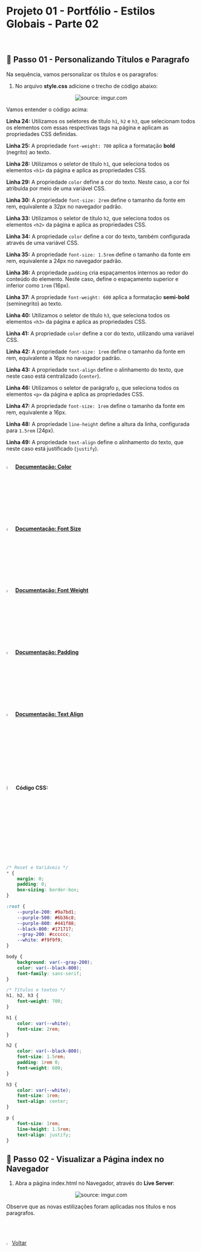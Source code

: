 <h1>Projeto 01 - Portfólio - Estilos Globais - Parte 02</h1>

<br />

<h2>👣 Passo 01 - Personalizando Títulos e Paragrafo</h2>



Na sequência, vamos personalizar os títulos e os paragrafos:

1. No arquivo **style.css** adicione o trecho de código abaixo:

<div align="center"><img src="https://i.imgur.com/TJd4qfA.png" title="source: imgur.com" /></div>

Vamos entender o código acima:

**Linha 24:** Utilizamos os seletores de título `h1`, `h2` e `h3`, que selecionam todos os elementos com essas respectivas tags na página e aplicam as propriedades CSS definidas.

**Linha 25:** A propriedade `font-weight: 700` aplica a formatação **bold** (negrito) ao texto.

**Linha 28:** Utilizamos o seletor de título `h1`, que seleciona todos os elementos `<h1>` da página e aplica as propriedades CSS.

**Linha 29:** A propriedade `color` define a cor do texto. Neste caso, a cor foi atribuída por meio de uma variável CSS.

**Linha 30:** A propriedade `font-size: 2rem` define o tamanho da fonte em rem, equivalente a 32px no navegador padrão.

**Linha 33:** Utilizamos o seletor de título `h2`, que seleciona todos os elementos `<h2>` da página e aplica as propriedades CSS.

**Linha 34:** A propriedade `color` define a cor do texto, também configurada através de uma variável CSS.

**Linha 35:** A propriedade `font-size: 1.5rem` define o tamanho da fonte em rem, equivalente a 24px no navegador padrão.

**Linha 36:** A propriedade `padding` cria espaçamentos internos ao redor do conteúdo do elemento. Neste caso, define o espaçamento superior e inferior como `1rem` (16px).

**Linha 37:** A propriedade `font-weight: 600` aplica a formatação **semi-bold** (seminegrito) ao texto.

**Linha 40:** Utilizamos o seletor de título `h3`, que seleciona todos os elementos `<h3>` da página e aplica as propriedades CSS.

**Linha 41:** A propriedade `color` define a cor do texto, utilizando uma variável CSS.

**Linha 42:** A propriedade `font-size: 1rem` define o tamanho da fonte em rem, equivalente a 16px no navegador padrão.

**Linha 43:** A propriedade `text-align` define o alinhamento do texto, que neste caso está centralizado (`center`).

**Linha 46:** Utilizamos o seletor de parágrafo `p`, que seleciona todos os elementos `<p>` da página e aplica as propriedades CSS.

**Linha 47:** A propriedade `font-size: 1rem` define o tamanho da fonte em rem, equivalente a 16px.

**Linha 48:** A propriedade `line-height` define a altura da linha, configurada para `1.5rem` (24px).

**Linha 49:** A propriedade `text-align` define o alinhamento do texto, que neste caso está justificado (`justify`).

<br />

<div align="left"><img src="https://i.imgur.com/7IdCTXz.png" title="source: imgur.com" width="4%"/> <a href="https://www.w3schools.com/cssref/pr_text_color.php" target="_blank"><b>Documentação: Color</b></a></div>

<div align="left"><img src="https://i.imgur.com/7IdCTXz.png" title="source: imgur.com" width="4%"/> <a href="https://www.w3schools.com/cssref/pr_font_font-size.php" target="_blank"><b>Documentação: Font Size</b></a></div>

<div align="left"><img src="https://i.imgur.com/7IdCTXz.png" title="source: imgur.com" width="4%"/> <a href="https://www.w3schools.com/cssref/pr_font_weight.php" target="_blank"><b>Documentação: Font Weight</b></a></div>

<div align="left"><img src="https://i.imgur.com/7IdCTXz.png" title="source: imgur.com" width="4%"/> <a href="https://www.w3schools.com/css/css_padding.asp" target="_blank"><b>Documentação: Padding</b></a></div>

<div align="left"><img src="https://i.imgur.com/7IdCTXz.png" title="source: imgur.com" width="4%"/> <a href="https://www.w3schools.com/cssref/pr_text_text-align.php" target="_blank"><b>Documentação: Text Align</b></a></div>

<br />

<img src="https://i.imgur.com/7IdCTXz.png" title="source: imgur.com" width="5%"/>**Código CSS:**

```css
/* Reset e Variáveis */
* {
    margin: 0;
    padding: 0;
    box-sizing: border-box;
}

:root {
    --purple-200: #9a7bd1;
    --purple-500: #6b36c8;
    --purple-800: #441f88;
    --black-800: #171717;
    --gray-200: #cccccc;
    --white: #f9f9f9;
}

body {
    background: var(--gray-200);
    color: var(--black-800);
    font-family: sans-serif;
}

/* Títulos e textos */
h1, h2, h3 {
    font-weight: 700;
}

h1 { 
    color: var(--white); 
    font-size: 2rem; 
}

h2 { 
    color: var(--black-800); 
    font-size: 1.5rem; 
    padding: 1rem 0; 
    font-weight: 600; 
}

h3 { 
    color: var(--white); 
    font-size: 1rem; 
    text-align: center; 
}

p { 
    font-size: 1rem; 
    line-height: 1.5rem; 
    text-align: justify; 
}
```



<h2>👣 Passo 02 - Visualizar a Página index no Navegador</h2>



1. Abra a página index.html no Navegador, através do **Live Server**:

<div align="center"><img src="https://i.imgur.com/dFU2XCe.png" title="source: imgur.com" /></div>

Observe que as novas estilizações foram aplicadas nos títulos e nos paragrafos.

<br /><br />

<div align="left"><a href="README.md"><img src="https://i.imgur.com/XMgF3gl.png" title="source: imgur.com" width="3%"/>Voltar</a></div>